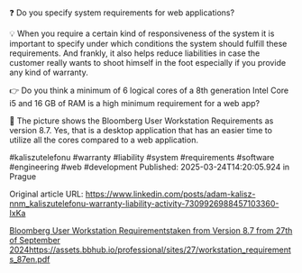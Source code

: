 ❓ Do you specify system requirements for web applications?


💡 When you require a certain kind of responsiveness of the system it is important to specify under which conditions the system should fulfill these requirements. And frankly, it also helps reduce liabilities in case the customer really wants to shoot himself in the foot especially if you provide any kind of warranty.


👉 Do you think a minimum of 6 logical cores of a 8th generation Intel Core i5 and 16 GB of RAM is a high minimum requirement for a web app?


🧐 The picture shows the Bloomberg User Workstation Requirements as version 8.7. Yes, that is a desktop application that has an easier time to utilize all the cores compared to a web application.


#kaliszutelefonu #warranty #liability #system #requirements #software #engineering #web #development
Published: 2025-03-24T14:20:05.924 in Prague

Original article URL: https://www.linkedin.com/posts/adam-kalisz-nnm_kaliszutelefonu-warranty-liability-activity-7309926988457103360-IxKa

[Bloomberg User Workstation Requirementstaken from Version 8.7 from 27th of September 2024https://assets.bbhub.io/professional/sites/27/workstation_requirements_87en.pdf](./media/bloomberg-user-workstation-requirements.png)
